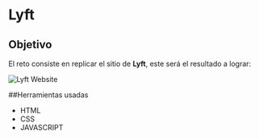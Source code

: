 # Lyft


## Objetivo

El reto consiste en replicar el sitio de **Lyft**, este será el resultado
a lograr:

![Lyft Website](docs/fullpage.png)

##Herramientas usadas
* HTML
* CSS
* JAVASCRIPT
